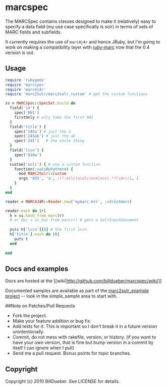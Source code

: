 # marcspec

The MARCSpec contains classes designed to make it (relatively) easy to specify
a data field (my use case specifically is solr) in terms of sets of MARC fields and subfields. 

It currently requires the use of `marc4j4r` and hence JRuby, but I'm going to work on making a compatibility layer with [ruby-marc](http://marc.rubyforge.org/) now that the 0.4 version is out.

## Usage

```ruby
require 'rubygems'
require 'marcspec'
require 'marc4j4r'
require 'marc2solr/marc2solr_custom' # get the custom functions

ss = MARCSpec::SpecSet.build do
  field('id') {
    spec('001')
    firstOnly # only take the first 001
  }
  field('title') {
    spec('245a') # just the a
    spec('245ab') # just the ab
    spec('245')   # the whole thing
  }
  field('lccn') {
    spec('010a')
  }
  custom('oclc') { # use a custom function
    function(:valsByPattern) {
      mod MARC2Solr::Custom
      args '035', 'a', /(?:oclc|ocolc|ocm|ocn).*?(\d+)/i, 1
    }
  }
end

reader = MARC4J4R::Reader.new('mymarc.mrc', :strictmarc)

reader.each do |r|
  h = ss.hash_from_marc(r)
  # or doc = ss_doc_from_marc(r) # gets a SolrInputDocument
  
  puts h['lccn'][0] # the first lccn
  h['title'].each do |t|
    puts t
  end
  
end

```


## Docs and examples

Docs are hosted at the [[wiki|http://github.com/billdueber/marcspec/wiki/]]


Documented samples are available as part of the [marc2solr_example project](http://github.com/billdueber/marc2solr_example)
-- look in the simple_sample area to start with.


##Note on Patches/Pull Requests
 
* Fork the project.
* Make your feature addition or bug fix.
* Add tests for it. This is important so I don't break it in a
  future version unintentionally.
* Commit, do not mess with rakefile, version, or history.
  (if you want to have your own version, that is fine but bump version in a commit by itself I can ignore when I pull)
* Send me a pull request. Bonus points for topic branches.

## Copyright

Copyright (c) 2010 BillDueber. See LICENSE for details.
